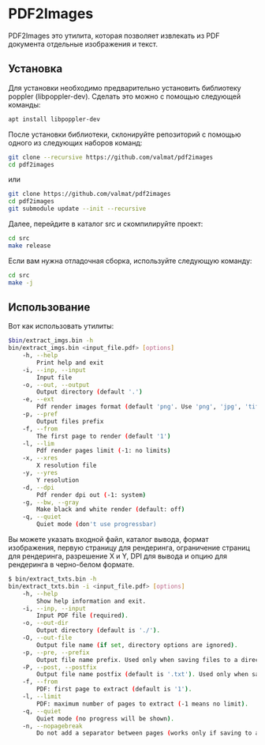 # PDF2Images

PDF2Images это утилита, которая позволяет извлекать из PDF документа отдельные изображения и текст.

## Установка

Для установки необходимо предварительно установить библиотеку poppler (libpoppler-dev). Сделать это можно с помощью следующей команды:

```bash
apt install libpoppler-dev
```

После установки библиотеки, склонируйте репозиторий с помощью одного из следующих наборов команд:

```bash
git clone --recursive https://github.com/valmat/pdf2images
cd pdf2images
```
или
```bash
git clone https://github.com/valmat/pdf2images
cd pdf2images
git submodule update --init --recursive
```

Далее, перейдите в каталог src и скомпилируйте проект:

```bash
cd src
make release
```
Если вам нужна отладочная сборка, используйте следующую команду:
```bash
cd src
make -j
```

## Использование

Вот как использовать утилиты:

```bash
$bin/extract_imgs.bin -h
bin/extract_imgs.bin <input_file.pdf> [options]
    -h, --help
        Print help and exit
    -i, --inp, --input
        Input file
    -o, --out, --output
        Output directory (default '.')
    -e, --ext
        Pdf render images format (default 'png'. Use 'png', 'jpg', 'tiff' etc)
    -p, --pref
        Output files prefix
    -f, --from
        The first page to render (default '1')
    -l, --lim
        Pdf render pages limit (-1: no limits)
    -x, --xres
        X resolution file
    -y, --yres
        Y resolution
    -d, --dpi
        Pdf render dpi out (-1: system)
    -g, --bw, --gray
        Make black and white render (default: off)
    -q, --quiet
        Quiet mode (don't use progressbar)
```

Вы можете указать входной файл, каталог вывода, формат изображения, первую страницу для рендеринга, ограничение страниц для рендеринга, разрешение X и Y, DPI для вывода и опцию для рендеринга в черно-белом формате.


```bash
$ bin/extract_txts.bin -h
bin/extract_txts.bin -i <input_file.pdf> [options]
    -h, --help
        Show help information and exit.
    -i, --inp, --input
        Input PDF file (required).
    -o, --out-dir
        Output directory (default is './').
    -O, --out-file
        Output file name (if set, directory options are ignored).
    -p, --pre, --prefix
        Output file name prefix. Used only when saving files to a directory.
    -P, --post, --postfix
        Output file name postfix (default is '.txt'). Used only when saving files to a directory.
    -f, --from
        PDF: first page to extract (default is '1').
    -l, --limit
        PDF: maximum number of pages to extract (-1 means no limit).
    -q, --quiet
        Quiet mode (no progress will be shown).
    -n, --nopagebreak
        Do not add a separator between pages (works only if saving to a single output file).

```
